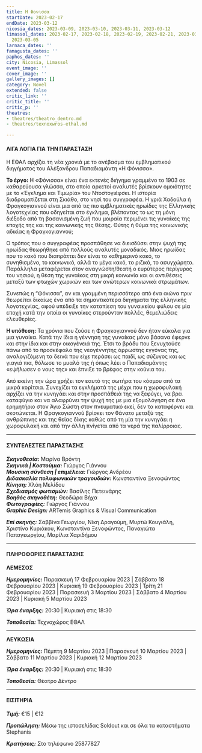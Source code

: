 ```yaml
---
title: Η Φονισσα
startDate: 2023-02-17
endDate: 2023-03-12
nicosia_dates: 2023-03-09, 2023-03-10, 2023-03-11, 2023-03-12
limassol_dates: 2023-02-17, 2023-02-18, 2023-02-19, 2023-02-21, 2023-03-03, 2023-03-04,
  2023-03-05
larnaca_dates: ''
famagusta_dates: ''
paphos_dates: ''
city: Nicosia, Limassol
event_image: ''
cover_image: ''
gallery_images: []
category: Novel
extended: false
critic_link: ''
critic_title: ''
critic_p: ''
theatres:
- theatres/theatro_dentro.md
- theatres/texnoxwros-ethal.md

---
```

#### ΛΙΓΑ ΛΟΓΙΑ ΓΙΑ ΤΗΝ ΠΑΡΑΣΤΑΣΗ

Η ΕΘΑΛ αρχίζει τη νέα χρονιά με το ανέβασμα του εμβληματικού διηγήματος του Αλέξανδρου Παπαδιαμάντη «Η Φόνισσα».

**Το έργο:** Η «Φόνισσα» είναι ένα εκτενές διήγημα γραμμένο το 1903 σε καθαρεύουσα γλώσσα, στο οποίο αρκετοί αναλυτές βρίσκουν ομοιότητες με το «Έγκλημα και Τιμωρία» του Ντοστογιέφσκι. Η ιστορία διαδραματίζεται στη Σκιάθο, στο νησί του συγγραφέα. Η γριά Χαδούλα ή Φραγκογιαννού είναι μια από τις πιο εμβληματικές ηρωίδες της Ελληνικής λογοτεχνίας που οδηγείται στο έγκλημα, βλέποντας το ως τη μόνη διέξοδο από τη βασανισμένη ζωή που μοιραία περιμένει τις γυναίκες της εποχής της και της κοινωνικής της θέσης. Θύτης ή θύμα της κοινωνικής αδικίας η Φραγκογιαννού;

Ο τρόπος που ο συγγραφέας προσπάθησε να διεισδύσει στην ψυχή της ηρωίδας θεωρήθηκε από πολλούς αναλυτές μοναδικός. Μιας ηρωίδας που το κακό που διαπράττει δεν είναι το καθημερινό κακό, το συνηθισμένο, το κοινωνικό, αλλά το μέγα κακό, το ριζικό, το ασυγχώρητο. Παράλληλα μεταφέρεται στον αναγνώστη/θεατή ο ευρύτερος περίγυρος του νησιού, η θέση της γυναίκας στη μικρή κοινωνία και οι αντιθέσεις μεταξύ των φτωχών χωρικών και των ανώτερων κοινωνικά στρωμάτων.

Συνεπώς η “Φόνισσα”, αν και γραμμένη περισσότερο από ένα αιώνα πριν θεωρείται δικαίως ένα από τα σημαντικότερα διηγήματα της ελληνικής λογοτεχνίας, αφού υπέδειξε την καταπίεση του γυναικείου φύλου σε μία εποχή κατά την οποία οι γυναίκες στερούνταν πολλές, θεμελιώδεις ελευθερίες.

**Η υπόθεση:** Τα χρόνια που ζούσε η Φραγκογιαννού δεν ήταν εύκολα για μια γυναίκα. Κατά την ίδια η γέννηση της γυναίκας μόνο βάσανα έφερνε και στην ίδια και στην οικογένειά της. Έτσι το βράδυ που ξενυχτούσε πάνω από το προσκέφαλο της νεογέννητης άρρωστης εγγόνας της, αναλογιζόμενη τα δεινά που είχε περάσει ως παιδί, ως σύζυγος και ως γιαγιά πια, θόλωσε το μυαλό της ή όπως λέει ο Παπαδιαμάντης «εψήλωσεν ο νους της» και έπνιξε το βρέφος στην κούνια του.

Από εκείνη την ώρα χρήζει τον εαυτό της σωτήρα του κόσμου από τα μικρά κορίτσια. Συνεχίζει τα εγκλήματά της μέχρι που η χωροφυλακή αρχίζει να την κυνηγάει και στην προσπάθειά της να ξεφύγει, να βρει καταφύγιο και να αλαφρύνει την ψυχή της με μια εξομολόγηση σε ένα ερημητήριο στον Άγιο Σώστη στον πνευματικό εκεί, δεν τα καταφέρνει και σκοτώνεται. Η Φραγκογιαννού βρίσκει τον θάνατο μεταξύ της ανθρώπινης και της θείας δίκης καθώς από τη μία την κυνηγάει η χωροφυλακή και από την άλλη πνίγεται από τα νερά της παλίρροιας.

***

#### ΣΥΝΤΕΛΕΣΤΕΣ ΠΑΡΑΣΤΑΣΗΣ

**_Σκηνοθεσία:_** Μαρίνα Βρόντη  
**_Σκηνικά | Κοστούμια:_** Γιώργος Γιάννου  
**_Μουσική σύνθεση | επιμέλεια:_** Γιώργος Ανδρέου  
**_Διδασκαλία πολυφωνικών τραγουδιών:_** Κωνσταντίνα Ξενοφώντος  
**_Κίνηση:_** Χλόη Μελίδου  
**_Σχεδιασμός φωτισμών:_** Βασίλης Πετεινάρης  
**_Βοηθός σκηνοθέτη:_** Θεοδώρα Βήχα  
**_Φωτογραφίες:_** Γιώργος Γιάννου  
**_Graphic Design:_** ARTemis Graphics & Visual Communication

**_Επί σκηνής:_** Σαββίνα Γεωργίου, Νίκη Δραγούμη, Μυρτώ Κουγιάλη, Χριστίνα Κυριάκου, Κωνσταντίνα Ξενοφώντος, Παναγιώτα Παπαγεωργίου, Μαρίλια Χαριδήμου

***

#### ΠΛΗΡΟΦΟΡΙΕΣ ΠΑΡΑΣΤΑΣΗΣ

**ΛΕΜΕΣΟΣ**

**_Ημερομηνίες:_** Παρασκευή 17 Φεβρουαρίου 2023 | Σάββατο 18 Φεβρουαρίου 2023 | Κυριακή 19 Φεβρουαρίου 2023 | Τρίτη 21 Φεβρουαρίου 2023 | Παρασκευή 3 Μαρτίου 2023 | Σάββατο 4 Μαρτίου 2023 | Κυριακή 5 Μαρτίου 2023

**_Ώρα έναρξης:_** 20:30 | Κυριακή στις 18:30

**_Τοποθεσία:_** Τεχνοχώρος ΕΘΑΛ

***

**ΛΕΥΚΩΣΙΑ**

**_Ημερομηνίες:_** Πέμπτη 9 Μαρτίου 2023 | Παρασκευή 10 Μαρτίου 2023 | Σάββατο 11 Μαρτίου 2023 | Κυριακή 12 Μαρτίου 2023

**_Ώρα έναρξης:_** 20:30 | Κυριακή στις 18:30

**_Τοποθεσία:_** Θέατρο Δέντρο

***

#### ΕΙΣΙΤΗΡΙΑ

**_Τιμή:_** €15 | €12

**_Προπώληση:_** Μέσω της ιστοσελίδας Soldout και σε όλα τα καταστήματα Stephanis

**_Κρατήσεις:_** Στο τηλέφωνο 25877827